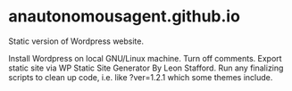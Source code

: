 # anautonomousagent.github.io

Static version of Wordpress website.

Install Wordpress on local GNU/Linux machine. Turn off comments. Export static site via WP Static Site Generator By Leon Stafford. Run any finalizing scripts to clean up code, i.e. like ?ver=1.2.1 which some themes include.
